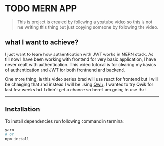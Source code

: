 # TODO MERN APP

 > This is project is created by following a youtube video so this is not me writing this thing but just copying someone by following the video.

 ## what I want to achieve?

 I just want to learn how authentication with JWT works in MERN stack. As till now I have been working with frontend for very basic application, I have never dealt with authentication. This video tutorial is for clearing my basics of authentication and JWT for both frontnend and backend.

 One more thing, in this video series brad will use react for frontend but I will be changing that and instead I will be using [Qwik](https://qwik.builder.io/). I wanted to try Qwik for last few weeks but I didn't get a chance so here I am going to use that.

 ---

 ## Installation

 To install dependencies run following command in terminal:

 ```bash
 yarn
 # or 
 npm install
 ```

 